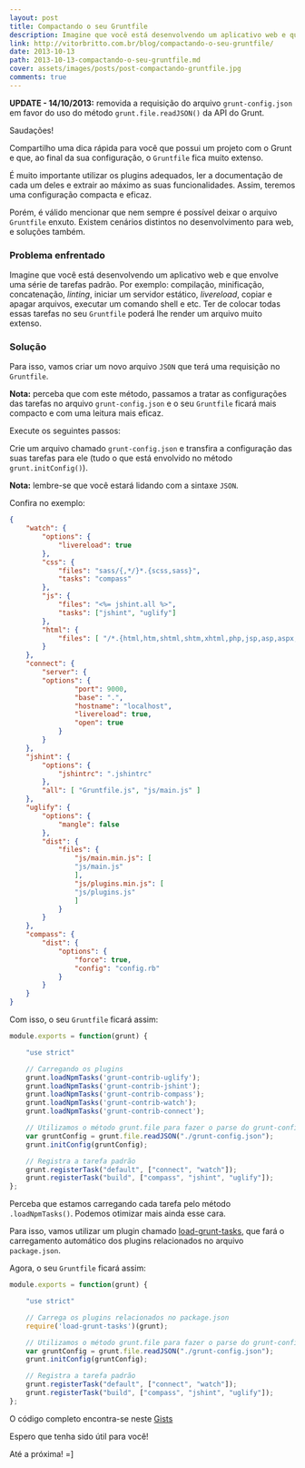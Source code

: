 ```yaml
---
layout: post
title: Compactando o seu Gruntfile
description: Imagine que você está desenvolvendo um aplicativo web e que envolve uma série de tarefas padrão. Ter de colocar todas essas tarefas no seu Gruntfile poderá lhe render um arquivo muito extenso. Para isso, vamos criar um novo arquivo JSON que terá uma requisição no Gruntfile.
link: http://vitorbritto.com.br/blog/compactando-o-seu-gruntfile/
date: 2013-10-13
path: 2013-10-13-compactando-o-seu-gruntfile.md
cover: assets/images/posts/post-compactando-gruntfile.jpg
comments: true
---
```


**UPDATE - 14/10/2013:** removida a requisição do arquivo `grunt-config.json` em favor do uso do método `grunt.file.readJSON()` da API do Grunt.

Saudações!

Compartilho uma dica rápida para você que possui um projeto com o Grunt e que, ao final da sua configuração, o `Gruntfile` fica muito extenso.

É muito importante utilizar os plugins adequados, ler a documentação de cada um deles e extrair ao máximo as suas funcionalidades. Assim, teremos uma configuração compacta e eficaz.

Porém, é válido mencionar que nem sempre é possível deixar o arquivo `Gruntfile` enxuto. Existem cenários distintos no desenvolvimento para web, e soluções também.

### Problema enfrentado

Imagine que você está desenvolvendo um aplicativo web e que envolve uma série de tarefas padrão. Por exemplo: compilação, minificação, concatenação, *linting*, iniciar um servidor estático, *livereload*, copiar e apagar arquivos, executar um comando shell e etc. Ter de colocar todas essas tarefas no seu `Gruntfile` poderá lhe render um arquivo muito extenso.

### Solução

Para isso, vamos criar um novo arquivo `JSON` que terá uma requisição no `Gruntfile`.

**Nota:** perceba que com este método, passamos a tratar as configurações das tarefas no arquivo `grunt-config.json` e o seu `Gruntfile` ficará mais compacto e com uma leitura mais eficaz.

Execute os seguintes passos:

Crie um arquivo chamado `grunt-config.json` e transfira a configuração das suas tarefas para ele (tudo o que está envolvido no método `grunt.initConfig()`).

**Nota:** lembre-se que você estará lidando com a sintaxe `JSON`.

Confira no exemplo:

~~~json
{
    "watch": {
        "options": {
            "livereload": true
        },
        "css": {
            "files": "sass/{,*/}*.{scss,sass}",
            "tasks": "compass"
        },
        "js": {
            "files": "<%= jshint.all %>",
            "tasks": ["jshint", "uglify"]
        },
        "html": {
            "files": [ "/*.{html,htm,shtml,shtm,xhtml,php,jsp,asp,aspx,erb,ctp}" ]
        }
    },
    "connect": {
        "server": {
        "options": {
                "port": 9000,
                "base": ".",
                "hostname": "localhost",
                "livereload": true,
                "open": true
            }
        }
    },
    "jshint": {
        "options": {
            "jshintrc": ".jshintrc"
        },
        "all": [ "Gruntfile.js", "js/main.js" ]
    },
    "uglify": {
        "options": {
            "mangle": false
        },
        "dist": {
            "files": {
                "js/main.min.js": [
                "js/main.js"
                ],
                "js/plugins.min.js": [
                "js/plugins.js"
                ]
            }
        }
    },
    "compass": {
        "dist": {
            "options": {
                "force": true,
                "config": "config.rb"
            }
        }
    }
}
~~~

Com isso, o seu `Gruntfile` ficará assim:

~~~javascript
module.exports = function(grunt) {

    "use strict"

    // Carregando os plugins
    grunt.loadNpmTasks('grunt-contrib-uglify');
    grunt.loadNpmTasks('grunt-contrib-jshint');
    grunt.loadNpmTasks('grunt-contrib-compass');
    grunt.loadNpmTasks('grunt-contrib-watch');
    grunt.loadNpmTasks('grunt-contrib-connect');

    // Utilizamos o método grunt.file para fazer o parse do grunt-config.json
    var gruntConfig = grunt.file.readJSON("./grunt-config.json");
    grunt.initConfig(gruntConfig);

    // Registra a tarefa padrão
    grunt.registerTask("default", ["connect", "watch"]);
    grunt.registerTask("build", ["compass", "jshint", "uglify"]);
};
~~~

Perceba que estamos carregando cada tarefa pelo método `.loadNpmTasks()`. Podemos otimizar mais ainda esse cara.

Para isso, vamos utilizar um plugin chamado [load-grunt-tasks](https://github.com/sindresorhus/load-grunt-tasks), que fará o carregamento automático dos plugins relacionados no arquivo `package.json`.

Agora, o seu `Gruntfile` ficará assim:

~~~javascript
module.exports = function(grunt) {

    "use strict"

    // Carrega os plugins relacionados no package.json
    require('load-grunt-tasks')(grunt);

    // Utilizamos o método grunt.file para fazer o parse do grunt-config.json
    var gruntConfig = grunt.file.readJSON("./grunt-config.json");
    grunt.initConfig(gruntConfig);

    // Registra a tarefa padrão
    grunt.registerTask("default", ["connect", "watch"]);
    grunt.registerTask("build", ["compass", "jshint", "uglify"]);
};
~~~

O código completo encontra-se neste [Gists](https://gist.github.com/vitorbritto/6967478)

Espero que tenha sido útil para você!

Até a próxima! =]
